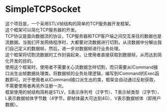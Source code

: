 # SimpleTCPSocket
这个项目是，一个采用STLV帧结构的简单的TCP服务器开发框架。  
这个框架可以简化TCP服务器的开发。  
TCP协议是面向数据流的协议，TCP服务器和TCP客户端之间交互来往的数据也是流数据。当我们开发网络程序时，大都要对流数据进行切割，从流数据中分解出我们自己定义的数据帧，然后，进一步对数据帧进行业务处理。  
这个框架将切割流数据的工作封装起来，让使用者直接获取到数据帧，从而达到简化开发的目的。  
使用这个框架时，使用者不需要关心流数据怎样切割，而只需要从ICommand接口派生出帧数据处理类，将数据帧的业务处理逻辑，编写到ICommand的Exec函数即可。对于使用者从ICommand接口派生出的类，框架会自动通过反射获取，不需要使用者再另外注册一次。  
框架使用的帧结构简称是STLV，S表示序列号（2字节）、T表示帧类型（2字节）、L表示数据帧体字节数（4字节，即帧体最大可达到4G）、V表示数据帧体（即用户数据）。  
